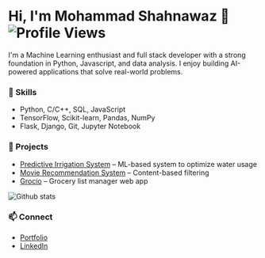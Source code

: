 # Hi, I'm Mohammad Shahnawaz 👋 ![Profile Views](https://komarev.com/ghpvc/?username=mshahnawaz1)

I'm a  Machine Learning enthusiast and full stack developer with a strong foundation in Python, Javascript, and data analysis. I enjoy building AI-powered applications that solve real-world problems.

### 🔧 Skills
- Python, C/C++, SQL, JavaScript  
- TensorFlow, Scikit-learn, Pandas, NumPy  
- Flask, Django, Git, Jupyter Notebook  

### 🚀 Projects
- [Predictive Irrigation System](https://github.com/Mshahnawaz1) – ML-based system to optimize water usage  
- [Movie Recommendation System](https://github.com/Mshahnawaz1/movie-recommendation) – Content-based filtering  
- [Grocio](https://github.com/Mshahnawaz1/Grocio) – Grocery list manager web app  

![Github stats](https://github-readme-stats.vercel.app/api/?username=Mshahnawaz1&show_icons=true&title_color=1F75C8&icon_color=2AA410&text_color=043667&bg_color=00000000)
### 📫 Connect
- [Portfolio](https://mshahnawaz1.github.io/Portfolio/)
- [LinkedIn](https://www.linkedin.com/in/mshahnawaz1/)
